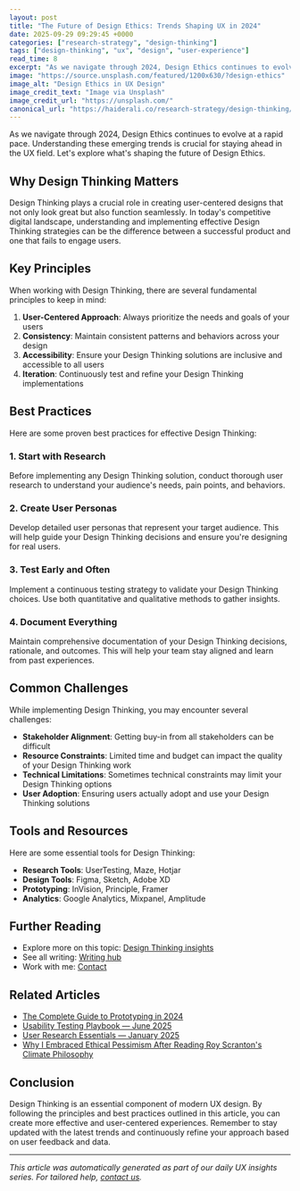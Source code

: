 ```yaml
---
layout: post
title: "The Future of Design Ethics: Trends Shaping UX in 2024"
date: 2025-09-29 09:29:45 +0000
categories: ["research-strategy", "design-thinking"]
tags: ["design-thinking", "ux", "design", "user-experience"]
read_time: 8
excerpt: "As we navigate through 2024, Design Ethics continues to evolve at a rapid pace. Understanding these emerging trends is crucial for staying ahead in the UX ..."
image: "https://source.unsplash.com/featured/1200x630/?design-ethics"
image_alt: "Design Ethics in UX Design"
image_credit_text: "Image via Unsplash"
image_credit_url: "https://unsplash.com/"
canonical_url: "https://haiderali.co/research-strategy/design-thinking/2025/09/29/the-future-of-design-ethics-trends-shaping-ux-in-2024/"
---
```


As we navigate through 2024, Design Ethics continues to evolve at a rapid pace. Understanding these emerging trends is crucial for staying ahead in the UX field. Let's explore what's shaping the future of Design Ethics.

## Why Design Thinking Matters

Design Thinking plays a crucial role in creating user-centered designs that not only look great but also function seamlessly. In today's competitive digital landscape, understanding and implementing effective Design Thinking strategies can be the difference between a successful product and one that fails to engage users.

## Key Principles

When working with Design Thinking, there are several fundamental principles to keep in mind:

1. **User-Centered Approach**: Always prioritize the needs and goals of your users
2. **Consistency**: Maintain consistent patterns and behaviors across your design
3. **Accessibility**: Ensure your Design Thinking solutions are inclusive and accessible to all users
4. **Iteration**: Continuously test and refine your Design Thinking implementations

## Best Practices

Here are some proven best practices for effective Design Thinking:

### 1. Start with Research
Before implementing any Design Thinking solution, conduct thorough user research to understand your audience's needs, pain points, and behaviors.

### 2. Create User Personas
Develop detailed user personas that represent your target audience. This will help guide your Design Thinking decisions and ensure you're designing for real users.

### 3. Test Early and Often
Implement a continuous testing strategy to validate your Design Thinking choices. Use both quantitative and qualitative methods to gather insights.

### 4. Document Everything
Maintain comprehensive documentation of your Design Thinking decisions, rationale, and outcomes. This will help your team stay aligned and learn from past experiences.

## Common Challenges

While implementing Design Thinking, you may encounter several challenges:

- **Stakeholder Alignment**: Getting buy-in from all stakeholders can be difficult
- **Resource Constraints**: Limited time and budget can impact the quality of your Design Thinking work
- **Technical Limitations**: Sometimes technical constraints may limit your Design Thinking options
- **User Adoption**: Ensuring users actually adopt and use your Design Thinking solutions

## Tools and Resources

Here are some essential tools for Design Thinking:

- **Research Tools**: UserTesting, Maze, Hotjar
- **Design Tools**: Figma, Sketch, Adobe XD
- **Prototyping**: InVision, Principle, Framer
- **Analytics**: Google Analytics, Mixpanel, Amplitude

## Further Reading

- Explore more on this topic: [Design Thinking insights](https://haiderali.co/insights/#research-strategy)
- See all writing: [Writing hub](https://haiderali.co/writing/)
- Work with me: [Contact](https://haiderali.co/contact/)

## Related Articles

- [The Complete Guide to Prototyping in 2024](https://haiderali.co/research-strategy/prototyping/2025/09/27/the-complete-guide-to-prototyping-in-2024/)
- [Usability Testing Playbook — June 2025](https://haiderali.co/research-strategy/usability-testing/2025/06/05/usability-testing-playbook-jun-2025/)
- [User Research Essentials — January 2025](https://haiderali.co/research-strategy/user-research/2025/01/05/user-research-essentials-jan-2025/)
- [Why I Embraced Ethical Pessimism After Reading Roy Scranton's Climate Philosophy](https://haiderali.co/research-strategy/2025/09/27/why-i-embraced-ethical-pessimism-after-reading-roy-scrantons-climate-philosophy/)

## Conclusion

Design Thinking is an essential component of modern UX design. By following the principles and best practices outlined in this article, you can create more effective and user-centered experiences. Remember to stay updated with the latest trends and continuously refine your approach based on user feedback and data.

---

*This article was automatically generated as part of our daily UX insights series. For tailored help, [contact us](https://haiderali.co/contact/).*
